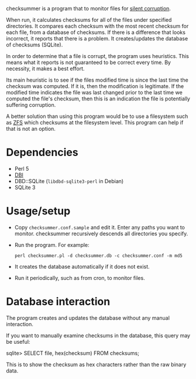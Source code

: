 checksummer is a program that to monitor files for [silent
corruption](https://en.wikipedia.org/wiki/Data_degradation).

When run, it calculates checksums for all of the files under specified
directories. It compares each checksum with the most recent checksum for each
file, from a database of checksums. If there is a difference that looks
incorrect, it reports that there is a problem. It creates/updates the database
of checksums (SQLite).

In order to determine that a file is corrupt, the program uses heuristics. This
means what it reports is not guaranteed to be correct every time. By necessity,
it makes a best effort.

Its main heuristic is to see if the files modified time is since the last time
the checksum was computed. If it is, then the modification is legitimate. If the
modified time indicates the file was last changed prior to the last time we
computed the file's checksum, then this is an indication the file is potentially
suffering corruption.

A better solution than using this program would be to use a filesystem such as
[ZFS](https://en.wikipedia.org/wiki/ZFS) which checksums at the filesystem
level. This program can help if that is not an option.


# Dependencies
  * Perl 5
  * [DBI](http://dbi.perl.org/)
  * DBD::SQLite (`libdbd-sqlite3-perl` in Debian)
  * SQLite 3


# Usage/setup
  * Copy `checksummer.conf.sample` and edit it. Enter any paths you want to
    monitor. checksummer recursively descends all directories you specify.
  * Run the program. For example:

        perl checksummer.pl -d checksummer.db -c checksummer.conf -m md5

  * It creates the database automatically if it does not exist.
  * Run it periodically, such as from cron, to monitor files.


# Database interaction
The program creates and updates the database without any manual interaction.

If you want to manually examine checksums in the database, this query may be
useful:

sqlite> SELECT file, hex(checksum) FROM checksums;

This is to show the checksum as hex characters rather than the raw binary data.

